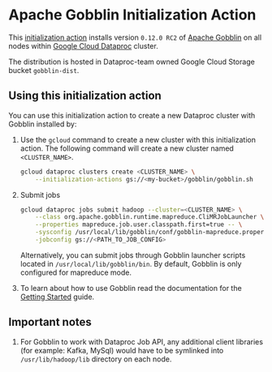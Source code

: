 # Apache Gobblin Initialization Action

This [initialization action](https://cloud.google.com/dataproc/init-actions) installs version
`0.12.0 RC2` of [Apache Gobblin](https://gobblin.incubator.apache.org/) on all nodes within
[Google Cloud Dataproc](https://cloud.google.com/dataproc) cluster.

The distribution is hosted in Dataproc-team owned Google Cloud Storage bucket `gobblin-dist`.

## Using this initialization action

You can use this initialization action to create a new Dataproc cluster with Gobblin installed by:

1. Use the `gcloud` command to create a new cluster with this initialization action. The following command will create a new cluster named `<CLUSTER_NAME>`.

    ```bash
    gcloud dataproc clusters create <CLUSTER_NAME> \
        --initialization-actions gs://<my-bucket>/gobblin/gobblin.sh
    ```

1. Submit jobs

    ```bash
    gcloud dataproc jobs submit hadoop --cluster=<CLUSTER_NAME> \
        --class org.apache.gobblin.runtime.mapreduce.CliMRJobLauncher \
        --properties mapreduce.job.user.classpath.first=true -- \
        -sysconfig /usr/local/lib/gobblin/conf/gobblin-mapreduce.properties \
        -jobconfig gs://<PATH_TO_JOB_CONFIG>
    ```

   Alternatively, you can submit jobs through Gobblin launcher scripts located in
   `/usr/local/lib/gobblin/bin`. By default, Gobblin is only configured for mapreduce mode.

1. To learn about how to use Gobblin read the documentation for the
   [Getting Started](https://gobblin.readthedocs.io/en/latest/) guide.

## Important notes

1. For Gobblin to work with Dataproc Job API, any additional client libraries
   (for example: Kafka, MySql) would have to be symlinked into `/usr/lib/hadoop/lib` directory on
   each node.

